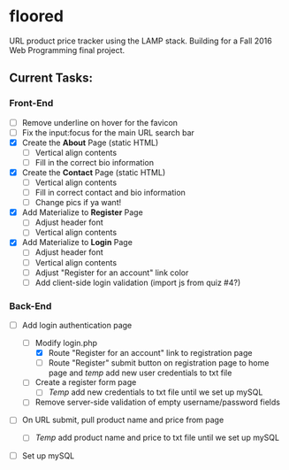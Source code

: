 # floored
URL product price tracker using the LAMP stack. Building for a Fall 2016 Web Programming final project.

## Current Tasks:
### Front-End
- [ ] Remove underline on hover for the favicon
- [ ] Fix the input:focus for the main URL search bar
- [x] Create the **About** Page (static HTML)
	- [ ] Vertical align contents
	- [ ] Fill in the correct bio information
- [x] Create the **Contact** Page (static HTML) 
	- [ ] Vertical align contents
	- [ ] Fill in correct contact and bio information
	- [ ] Change pics if ya want!
- [x] Add Materialize to **Register** Page
	- [ ] Adjust header font
	- [ ] Vertical align contents
- [x] Add Materialize to **Login** Page
	- [ ] Adjust header font
	- [ ] Vertical align contents
	- [ ] Adjust "Register for an account" link color
	- [ ] Add client-side login validation (import js from quiz #4?)

### Back-End
- [ ] Add login authentication page
	- [ ] Modify login.php
		- [x] Route "Register for an account" link to registration page
		- [ ] Route "Register" submit button on registration page to home page and *temp* add new user credentials to txt file
	- [ ] Create a register form page
		- [ ] *Temp* add new credentials to txt file until we set up mySQL
	- [ ] Remove server-side validation of empty username/password fields
- [ ] On URL submit, pull product name and price from page
	- [ ] *Temp* add product name and price to txt file until we set up mySQL
- [ ] Set up mySQL

